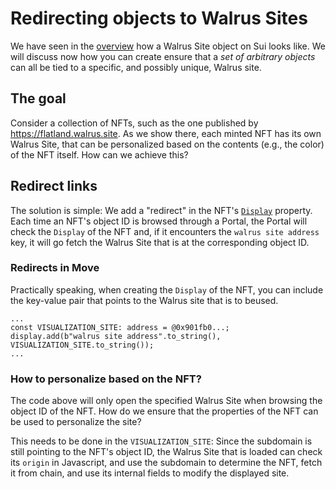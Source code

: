 # Redirecting objects to Walrus Sites

We have seen in the [overview](./overview.md) how a Walrus Site object on Sui looks like. We will
discuss now how you can create ensure that a _set of arbitrary objects_ can all be tied to a
specific, and possibly unique, Walrus site.

## The goal

Consider a collection of NFTs, such as the one published by <https://flatland.walrus.site>. As we
show there, each minted NFT has its own Walrus Site, that can be personalized based on the contents
(e.g., the color) of the NFT itself. How can we achieve this?

## Redirect links

The solution is simple: We add a "redirect" in the NFT's
[`Display`](https://docs.sui.io/standards/display#sui-utility-objects) property. Each time an NFT's
object ID is browsed through a Portal, the Portal will check the `Display` of the NFT and, if it
encounters the `walrus site address` key, it will go fetch the Walrus Site that is at the
corresponding object ID.

### Redirects in Move

Practically speaking, when creating the `Display` of the NFT, you can include the key-value pair
that points to the Walrus site that is to beused.

``` move
...
const VISUALIZATION_SITE: address = @0x901fb0...;
display.add(b"walrus site address".to_string(), VISUALIZATION_SITE.to_string());
...
```

### How to personalize based on the NFT?

The code above will only open the specified Walrus Site when browsing the object ID of the NFT. How
do we ensure that the properties of the NFT can be used to personalize the site?

This needs to be done in the `VISUALIZATION_SITE`: Since the subdomain is still pointing to the
NFT's object ID, the Walrus Site that is loaded can check its `origin` in Javascript, and use the
subdomain to determine the NFT, fetch it from chain, and use its internal fields to modify the
displayed site.
